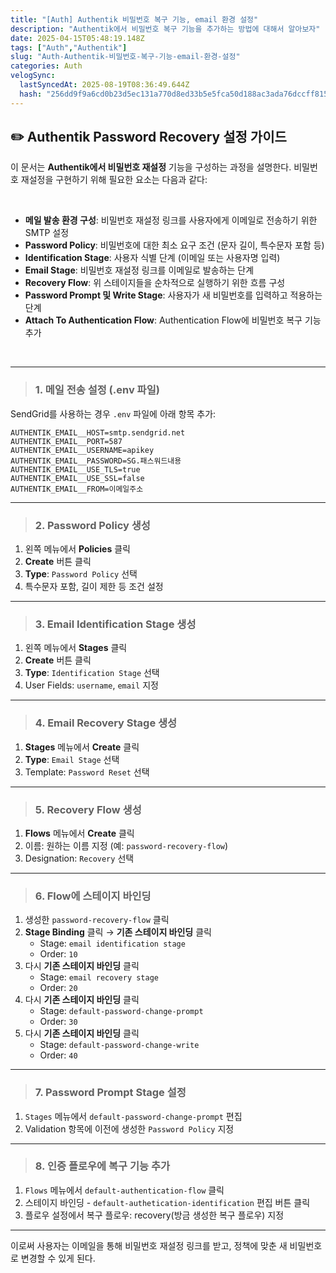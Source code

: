 ```yaml
---
title: "[Auth] Authentik 비밀번호 복구 기능, email 환경 설정"
description: "Authentik에서 비밀번호 복구 기능을 추가하는 방법에 대해서 알아보자"
date: 2025-04-15T05:48:19.148Z
tags: ["Auth","Authentik"]
slug: "Auth-Authentik-비밀번호-복구-기능-email-환경-설정"
categories: Auth
velogSync:
  lastSyncedAt: 2025-08-19T08:36:49.644Z
  hash: "256dd9f9a6cd0b23d5ec131a770d8ed33b5e5fca50d188ac3ada76dccff815f8"
---
```


## ✏️ Authentik Password Recovery 설정 가이드
이 문서는 **Authentik에서 비밀번호 재설정** 기능을 구성하는 과정을 설명한다. 
비밀번호 재설정을 구현하기 위해 필요한 요소는 다음과 같다:

<br>

- **메일 발송 환경 구성**: 비밀번호 재설정 링크를 사용자에게 이메일로 전송하기 위한 SMTP 설정
- **Password Policy**: 비밀번호에 대한 최소 요구 조건 (문자 길이, 특수문자 포함 등)
- **Identification Stage**: 사용자 식별 단계 (이메일 또는 사용자명 입력)
- **Email Stage**: 비밀번호 재설정 링크를 이메일로 발송하는 단계
- **Recovery Flow**: 위 스테이지들을 순차적으로 실행하기 위한 흐름 구성
- **Password Prompt 및 Write Stage**: 사용자가 새 비밀번호를 입력하고 적용하는 단계
- **Attach To Authentication Flow**: Authentication Flow에 비밀번호 복구 기능 추가


<br>

---

>### 1. 메일 전송 설정 (.env 파일)
SendGrid를 사용하는 경우 `.env` 파일에 아래 항목 추가:

```env
AUTHENTIK_EMAIL__HOST=smtp.sendgrid.net
AUTHENTIK_EMAIL__PORT=587
AUTHENTIK_EMAIL__USERNAME=apikey
AUTHENTIK_EMAIL__PASSWORD=SG.패스워드내용
AUTHENTIK_EMAIL__USE_TLS=true
AUTHENTIK_EMAIL__USE_SSL=false
AUTHENTIK_EMAIL__FROM=이메일주소
```

---

>### 2. Password Policy 생성
1. 왼쪽 메뉴에서 **Policies** 클릭
2. **Create** 버튼 클릭
3. **Type**: `Password Policy` 선택
4. 특수문자 포함, 길이 제한 등 조건 설정

---

>### 3. Email Identification Stage 생성
1. 왼쪽 메뉴에서 **Stages** 클릭
2. **Create** 버튼 클릭
3. **Type**: `Identification Stage` 선택
4. User Fields: `username`, `email` 지정

---

>### 4. Email Recovery Stage 생성
1. **Stages** 메뉴에서 **Create** 클릭
2. **Type**: `Email Stage` 선택
3. Template: `Password Reset` 선택

---

>### 5. Recovery Flow 생성
1. **Flows** 메뉴에서 **Create** 클릭
2. 이름: 원하는 이름 지정 (예: `password-recovery-flow`)
3. Designation: `Recovery` 선택

---

>### 6. Flow에 스테이지 바인딩
1. 생성한 `password-recovery-flow` 클릭
2. **Stage Binding** 클릭 → **기존 스테이지 바인딩** 클릭
   - Stage: `email identification stage`
   - Order: `10`
3. 다시 **기존 스테이지 바인딩** 클릭
   - Stage: `email recovery stage`
   - Order: `20`
4. 다시 **기존 스테이지 바인딩** 클릭
   - Stage: `default-password-change-prompt`
   - Order: `30`
5. 다시 **기존 스테이지 바인딩** 클릭
   - Stage: `default-password-change-write`
   - Order: `40`

---

>### 7. Password Prompt Stage 설정
1. `Stages` 메뉴에서 `default-password-change-prompt` 편집
2. Validation 항목에 이전에 생성한 `Password Policy` 지정

---

>### 8. 인증 플로우에 복구 기능 추가
1. `Flows` 메뉴에서 `default-authentication-flow` 클릭
2. 스테이지 바인딩 - `default-authetication-identification` 편집 버튼 클릭
3. 플로우 설정에서 복구 플로우: recovery(방금 생성한 복구 플로우) 지정

---

이로써 사용자는 이메일을 통해 비밀번호 재설정 링크를 받고, 정책에 맞춘 새 비밀번호로 변경할 수 있게 된다.
